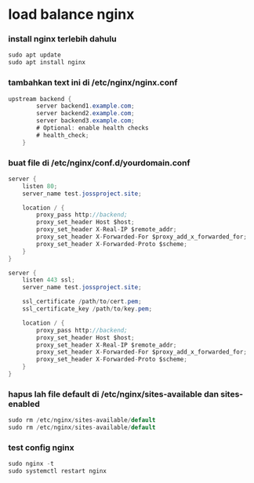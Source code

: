 # load balance nginx
### install nginx terlebih dahulu
```java
sudo apt update
sudo apt install nginx
```

### tambahkan text ini di /etc/nginx/nginx.conf
```java
upstream backend {
        server backend1.example.com;
        server backend2.example.com;
        server backend3.example.com;
        # Optional: enable health checks
        # health_check;
    }
```
### buat file di /etc/nginx/conf.d/yourdomain.conf 
```java
server {
    listen 80;
    server_name test.jossproject.site;

    location / {
        proxy_pass http://backend;
        proxy_set_header Host $host;
        proxy_set_header X-Real-IP $remote_addr;
        proxy_set_header X-Forwarded-For $proxy_add_x_forwarded_for;
        proxy_set_header X-Forwarded-Proto $scheme;
    }
}

server {
    listen 443 ssl;
    server_name test.jossproject.site;

    ssl_certificate /path/to/cert.pem;
    ssl_certificate_key /path/to/key.pem;

    location / {
        proxy_pass http://backend;
        proxy_set_header Host $host;
        proxy_set_header X-Real-IP $remote_addr;
        proxy_set_header X-Forwarded-For $proxy_add_x_forwarded_for;
        proxy_set_header X-Forwarded-Proto $scheme;
    }
}
```
### hapus lah file default di /etc/nginx/sites-available dan sites-enabled
```java
sudo rm /etc/nginx/sites-available/default
sudo rm /etc/nginx/sites-available/default
```
### test config nginx ##
```java
sudo nginx -t 
sudo systemctl restart nginx 
```
